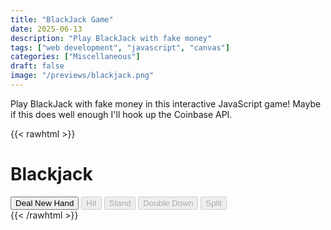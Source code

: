 ```yaml
---
title: "BlackJack Game"
date: 2025-06-13
description: "Play BlackJack with fake money"
tags: ["web development", "javascript", "canvas"]
categories: ["Miscellaneous"]
draft: false
image: "/previews/blackjack.png"
---
```


Play BlackJack with fake money in this interactive JavaScript game! Maybe if this does well enough I'll hook up the Coinbase API.

{{< rawhtml >}}
<!DOCTYPE html>
<html lang="en">
<head>
    <meta charset="UTF-8">
    <meta name="viewport" content="width=device-width, initial-scale=1.0">
    <title>Blackjack Canvas Game</title>
    <link rel="stylesheet" href="/css/blackjack.css">
</head>
<body>
    <div class="game-wrapper">
        <h1>Blackjack</h1>
        <canvas id="gameCanvas" width="800" height="600"></canvas>
        <div class="controls">
            <div class="game-controls">
                <button id="deal-btn">Deal New Hand</button>
                <button id="hit-btn" disabled>Hit</button>
                <button id="stand-btn" disabled>Stand</button>
                <button id="double-down-btn" disabled>Double Down</button>
                <button id="split-btn" disabled>Split</button>
            </div>
        </div>
    </div>
    <script src="/js/blackjack.js"></script>
</body>
</html>
{{< /rawhtml >}} 